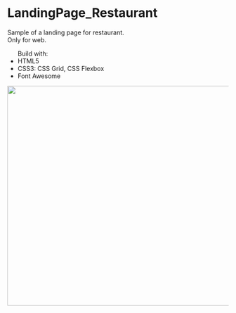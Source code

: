 # LandingPage_Restaurant

<p> Sample of a landing page for restaurant. <br />  Only for web. </p>

<ul> Build with:
  <li> HTML5 </li>
  <li> CSS3: CSS Grid, CSS Flexbox</li>
  <li> Font Awesome </li>
</ul>

<p align="center">
  <img width="560" height="500" src="https://i.ibb.co/P6kTCzN/preview.png">
</p>
